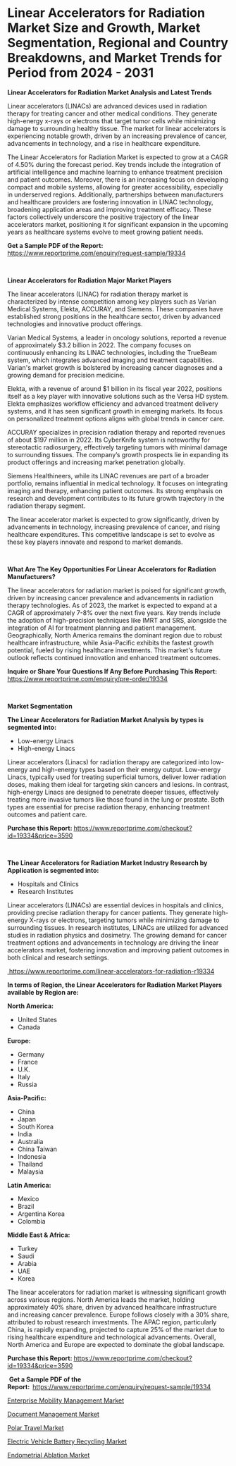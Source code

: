 <p><h1>Linear Accelerators for Radiation Market Size and Growth, Market Segmentation, Regional and Country Breakdowns, and Market Trends for Period from 2024 -  2031</h1></p><p><strong>Linear Accelerators for Radiation Market Analysis and Latest Trends</strong></p>
<p><p>Linear accelerators (LINACs) are advanced devices used in radiation therapy for treating cancer and other medical conditions. They generate high-energy x-rays or electrons that target tumor cells while minimizing damage to surrounding healthy tissue. The market for linear accelerators is experiencing notable growth, driven by an increasing prevalence of cancer, advancements in technology, and a rise in healthcare expenditure.</p><p>The Linear Accelerators for Radiation Market is expected to grow at a CAGR of 4.50% during the forecast period. Key trends include the integration of artificial intelligence and machine learning to enhance treatment precision and patient outcomes. Moreover, there is an increasing focus on developing compact and mobile systems, allowing for greater accessibility, especially in underserved regions. Additionally, partnerships between manufacturers and healthcare providers are fostering innovation in LINAC technology, broadening application areas and improving treatment efficacy. These factors collectively underscore the positive trajectory of the linear accelerators market, positioning it for significant expansion in the upcoming years as healthcare systems evolve to meet growing patient needs.</p></p>
<p><strong>Get a Sample PDF of the Report:&nbsp;</strong> <a href="https://www.reportprime.com/enquiry/request-sample/19334?utm_campaign=1863&utm_medium=2&utm_source=Github&utm_content=ia&utm_term=23112024&utm_id=linear-accelerators-for-radiation">https://www.reportprime.com/enquiry/request-sample/19334</a></p>
<p>&nbsp;</p>
<p><strong>Linear Accelerators for Radiation Major Market Players</strong></p>
<p><p>The linear accelerators (LINAC) for radiation therapy market is characterized by intense competition among key players such as Varian Medical Systems, Elekta, ACCURAY, and Siemens. These companies have established strong positions in the healthcare sector, driven by advanced technologies and innovative product offerings.</p><p>Varian Medical Systems, a leader in oncology solutions, reported a revenue of approximately $3.2 billion in 2022. The company focuses on continuously enhancing its LINAC technologies, including the TrueBeam system, which integrates advanced imaging and treatment capabilities. Varian's market growth is bolstered by increasing cancer diagnoses and a growing demand for precision medicine.</p><p>Elekta, with a revenue of around $1 billion in its fiscal year 2022, positions itself as a key player with innovative solutions such as the Versa HD system. Elekta emphasizes workflow efficiency and advanced treatment delivery systems, and it has seen significant growth in emerging markets. Its focus on personalized treatment options aligns with global trends in cancer care.</p><p>ACCURAY specializes in precision radiation therapy and reported revenues of about $197 million in 2022. Its CyberKnife system is noteworthy for stereotactic radiosurgery, effectively targeting tumors with minimal damage to surrounding tissues. The company’s growth prospects lie in expanding its product offerings and increasing market penetration globally.</p><p>Siemens Healthineers, while its LINAC revenues are part of a broader portfolio, remains influential in medical technology. It focuses on integrating imaging and therapy, enhancing patient outcomes. Its strong emphasis on research and development contributes to its future growth trajectory in the radiation therapy segment.</p><p>The linear accelerator market is expected to grow significantly, driven by advancements in technology, increasing prevalence of cancer, and rising healthcare expenditures. This competitive landscape is set to evolve as these key players innovate and respond to market demands.</p></p>
<p>&nbsp;</p>
<p><strong>What Are The Key Opportunities For Linear Accelerators for Radiation Manufacturers?</strong></p>
<p><p>The linear accelerators for radiation market is poised for significant growth, driven by increasing cancer prevalence and advancements in radiation therapy technologies. As of 2023, the market is expected to expand at a CAGR of approximately 7-8% over the next five years. Key trends include the adoption of high-precision techniques like IMRT and SRS, alongside the integration of AI for treatment planning and patient management. Geographically, North America remains the dominant region due to robust healthcare infrastructure, while Asia-Pacific exhibits the fastest growth potential, fueled by rising healthcare investments. This market's future outlook reflects continued innovation and enhanced treatment outcomes.</p></p>
<p><strong>Inquire or Share Your Questions If Any Before Purchasing This Report:</strong> <a href="https://www.reportprime.com/enquiry/pre-order/19334?utm_campaign=1863&utm_medium=2&utm_source=Github&utm_content=ia&utm_term=23112024&utm_id=linear-accelerators-for-radiation">https://www.reportprime.com/enquiry/pre-order/19334</a></p>
<p>&nbsp;</p>
<p><strong>Market Segmentation</strong></p>
<p><strong>The Linear Accelerators for Radiation Market Analysis by types is segmented into:</strong></p>
<p><ul><li>Low-energy Linacs</li><li>High-energy Linacs</li></ul></p>
<p><p>Linear accelerators (Linacs) for radiation therapy are categorized into low-energy and high-energy types based on their energy output. Low-energy Linacs, typically used for treating superficial tumors, deliver lower radiation doses, making them ideal for targeting skin cancers and lesions. In contrast, high-energy Linacs are designed to penetrate deeper tissues, effectively treating more invasive tumors like those found in the lung or prostate. Both types are essential for precise radiation therapy, enhancing treatment outcomes and patient care.</p></p>
<p><strong>Purchase this Report:&nbsp;</strong><a href="https://www.reportprime.com/checkout?id=19334&price=3590&utm_campaign=1863&utm_medium=2&utm_source=Github&utm_content=ia&utm_term=23112024&utm_id=linear-accelerators-for-radiation">https://www.reportprime.com/checkout?id=19334&price=3590</a></p>
<p>&nbsp;</p>
<p><strong>The Linear Accelerators for Radiation Market Industry Research by Application is segmented into:</strong></p>
<p><ul><li>Hospitals and Clinics</li><li>Research Institutes</li></ul></p>
<p><p>Linear accelerators (LINACs) are essential devices in hospitals and clinics, providing precise radiation therapy for cancer patients. They generate high-energy X-rays or electrons, targeting tumors while minimizing damage to surrounding tissues. In research institutes, LINACs are utilized for advanced studies in radiation physics and dosimetry. The growing demand for cancer treatment options and advancements in technology are driving the linear accelerators market, fostering innovation and improving patient outcomes in both clinical and research settings.</p></p>
<p><a href="https://www.reportprime.com/linear-accelerators-for-radiation-r19334?utm_campaign=1863&utm_medium=2&utm_source=Github&utm_content=ia&utm_term=23112024&utm_id=linear-accelerators-for-radiation">&nbsp;https://www.reportprime.com/linear-accelerators-for-radiation-r19334</a></p>
<p><strong>In terms of Region, the Linear Accelerators for Radiation Market Players available by Region are:</strong></p>
<p>
    <p> <strong> North America: </strong>
        <ul>
            <li>United States</li>
            <li>Canada</li>
        </ul>
        </p> 
    <p> <strong> Europe: </strong>
        <ul>
            <li>Germany</li>
            <li>France</li>
            <li>U.K.</li>
            <li>Italy</li>
            <li>Russia</li>
        </ul>
        </p> 
    <p> <strong> Asia-Pacific: </strong>
        <ul>
            <li>China</li>
            <li>Japan</li>
            <li>South Korea</li>
            <li>India</li>
            <li>Australia</li>
            <li>China Taiwan</li>
            <li>Indonesia</li>
            <li>Thailand</li>
            <li>Malaysia</li>
        </ul>
        </p> 
    <p> <strong> Latin America: </strong>
        <ul>
            <li>Mexico</li>
            <li>Brazil</li>
            <li>Argentina Korea</li>
            <li>Colombia</li>
        </ul>
        </p> 
    <p> <strong> Middle East & Africa: </strong>
        <ul>
            <li>Turkey</li>
            <li>Saudi</li>
            <li>Arabia</li>
            <li>UAE</li>
            <li>Korea</li>
        </ul>
    </p>
    </p>
<p><p>The linear accelerators for radiation market is witnessing significant growth across various regions. North America leads the market, holding approximately 40% share, driven by advanced healthcare infrastructure and increasing cancer prevalence. Europe follows closely with a 30% share, attributed to robust research investments. The APAC region, particularly China, is rapidly expanding, projected to capture 25% of the market due to rising healthcare expenditure and technological advancements. Overall, North America and Europe are expected to dominate the global landscape.</p></p>
<p><strong>Purchase this Report: </strong><a href="https://www.reportprime.com/checkout?id=19334&price=3590&utm_campaign=1863&utm_medium=2&utm_source=Github&utm_content=ia&utm_term=23112024&utm_id=linear-accelerators-for-radiation">https://www.reportprime.com/checkout?id=19334&price=3590</a></p>
<p>&nbsp;<strong>Get a Sample PDF of the Report:&nbsp;&nbsp;</strong><a href="https://www.reportprime.com/enquiry/request-sample/19334?utm_campaign=1863&utm_medium=2&utm_source=Github&utm_content=ia&utm_term=23112024&utm_id=linear-accelerators-for-radiation">https://www.reportprime.com/enquiry/request-sample/19334</a></p>
<p><strong></strong></p>
<p><p><a href="https://www.linkedin.com/pulse/report-enterprise-mobility-management-market-rapid-expansion-rwr3e?utm_campaign=1863&utm_medium=2&utm_source=Github&utm_content=ia&utm_term=23112024&utm_id=linear-accelerators-for-radiation">Enterprise Mobility Management Market</a></p><p><a href="https://www.linkedin.com/pulse/comprehensive-overview-document-management-market-projected-zso6e?utm_campaign=1863&utm_medium=2&utm_source=Github&utm_content=ia&utm_term=23112024&utm_id=linear-accelerators-for-radiation">Document Management Market</a></p><p><a href="https://issuu.com/reportprime-2/docs/polar-travel-market-size-2030.pptx_cd9bc298715e33?utm_campaign=1863&utm_medium=2&utm_source=Github&utm_content=ia&utm_term=23112024&utm_id=linear-accelerators-for-radiation">Polar Travel Market</a></p><p><a href="https://issuu.com/reportprime-2/docs/electric-vehicle-battery-recycling-_d34002ce9c7124?utm_campaign=1863&utm_medium=2&utm_source=Github&utm_content=ia&utm_term=23112024&utm_id=linear-accelerators-for-radiation">Electric Vehicle Battery Recycling Market</a></p><p><a href="https://www.linkedin.com/pulse/endometrial-ablation-market-research-report-industry-growth-sm9ne?utm_campaign=1863&utm_medium=2&utm_source=Github&utm_content=ia&utm_term=23112024&utm_id=linear-accelerators-for-radiation">Endometrial Ablation Market</a></p></p>